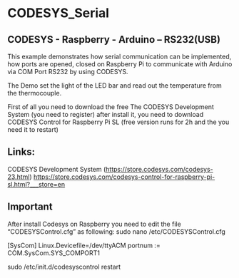 # CODESYS_Serial
## CODESYS - Raspberry - Arduino – RS232(USB)

This example demonstrates how serial communication can be implemented, how ports are opened, 
closed on Raspberry Pi to communicate with Arduino via COM Port RS232 by using CODESYS.

The Demo set the light of the LED bar and read out the temperature from the thermocouple.

First of all you need to download the free The CODESYS Development System (you need to register) after install it, 
you need to download CODESYS Control for Raspberry Pi SL (free version  runs for 2h and the you need it to restart)

## Links:
CODESYS Development System (https://store.codesys.com/codesys-23.html)
https://store.codesys.com/codesys-control-for-raspberry-pi-sl.html?___store=en

## Important
After install Codesys on Raspberry you need to edit the file “CODESYSControl.cfg” as following:
sudo nano /etc/CODESYSControl.cfg 

[SysCom]
Linux.Devicefile=/dev/ttyACM 
portnum := COM.SysCom.SYS_COMPORT1

sudo /etc/init.d/codesyscontrol restart
